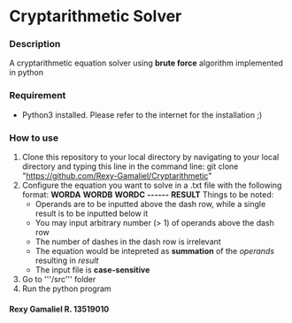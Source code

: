 # Cryptarithmetic Solver

### Description
A cryptarithmetic equation solver using **brute force** algorithm implemented in python

### Requirement
* Python3 installed. Please refer to the internet for the installation ;)

### How to use
1. Clone this repository to your local directory by navigating to your local directory and typing this line in the command line:
    git clone "https://github.com/Rexy-Gamaliel/Cryptarithmetic"
2. Configure the equation you want to solve in a .txt file with the following format:
   **WORDA**
   **WORDB**
   **WORDC**
   **------**
   **RESULT**
   Things to be noted:
   * Operands are to be inputted above the dash row, while a single result is to be inputted below it
   * You may input arbitrary number (> 1) of operands above the dash row
   * The number of dashes in the dash row is irrelevant
   * The equation would be intepreted as **summation** of the *operands* resulting in *result*
   * The input file is **case-sensitive**
3. Go to '''/src''' folder
4. Run the python program


#### Rexy Gamaliel R. 13519010
